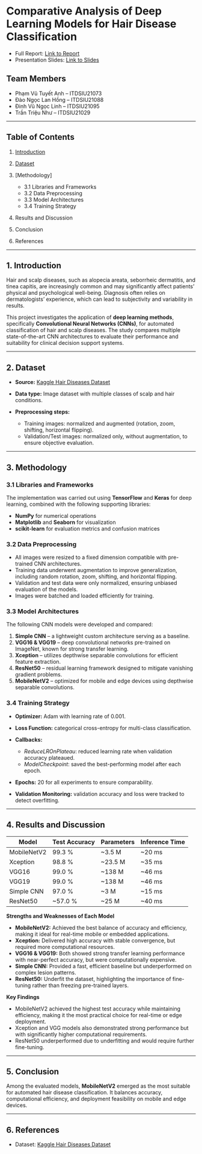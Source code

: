# Comparative Analysis of Deep Learning Models for Hair Disease Classification

* Full Report: [Link to Report](https://drive.google.com/file/d/1BK94x7O0K20E_iojgQNX3UT7UwvX2g9w/view?usp=sharing)
* Presentation Slides: [Link to Slides](https://drive.google.com/file/d/1pU2sXmkEnnnqHlxIZO-8QfwigfW_FP2L/view?usp=sharing)


## Team Members

* Phạm Vũ Tuyết Anh – ITDSIU21073
* Đào Ngọc Lan Hồng – ITDSIU21088
* Đinh Vũ Ngọc Linh – ITDSIU21095
* Trần Triệu Như – ITDSIU21029

---

## Table of Contents

1. [Introduction](#1-introduction)
2. [Dataset](#2-dataset)
3. [Methodology]

   * 3.1 Libraries and Frameworks
   * 3.2 Data Preprocessing
   * 3.3 Model Architectures
   * 3.4 Training Strategy
4. Results and Discussion
5. Conclusion
6. References
---

## 1. Introduction

Hair and scalp diseases, such as alopecia areata, seborrheic dermatitis, and tinea capitis, are increasingly common and may significantly affect patients’ physical and psychological well-being. Diagnosis often relies on dermatologists’ experience, which can lead to subjectivity and variability in results.

This project investigates the application of **deep learning methods**, specifically **Convolutional Neural Networks (CNNs)**, for automated classification of hair and scalp diseases. The study compares multiple state-of-the-art CNN architectures to evaluate their performance and suitability for clinical decision support systems.

---

## 2. Dataset

* **Source:** [Kaggle Hair Diseases Dataset](https://www.kaggle.com/datasets/sundarannamalai/hair-diseases/data)
* **Data type:** Image dataset with multiple classes of scalp and hair conditions.
* **Preprocessing steps:**

  * Training images: normalized and augmented (rotation, zoom, shifting, horizontal flipping).
  * Validation/Test images: normalized only, without augmentation, to ensure objective evaluation.

---

## 3. Methodology

### 3.1 Libraries and Frameworks

The implementation was carried out using **TensorFlow** and **Keras** for deep learning, combined with the following supporting libraries:

* **NumPy** for numerical operations
* **Matplotlib** and **Seaborn** for visualization
* **scikit-learn** for evaluation metrics and confusion matrices

### 3.2 Data Preprocessing

* All images were resized to a fixed dimension compatible with pre-trained CNN architectures.
* Training data underwent augmentation to improve generalization, including random rotation, zoom, shifting, and horizontal flipping.
* Validation and test data were only normalized, ensuring unbiased evaluation of the models.
* Images were batched and loaded efficiently for training.

### 3.3 Model Architectures

The following CNN models were developed and compared:

1. **Simple CNN** – a lightweight custom architecture serving as a baseline.
2. **VGG16 & VGG19** – deep convolutional networks pre-trained on ImageNet, known for strong transfer learning.
3. **Xception** – utilizes depthwise separable convolutions for efficient feature extraction.
4. **ResNet50** – residual learning framework designed to mitigate vanishing gradient problems.
5. **MobileNetV2** – optimized for mobile and edge devices using depthwise separable convolutions.

### 3.4 Training Strategy

* **Optimizer:** Adam with learning rate of 0.001.
* **Loss Function:** categorical cross-entropy for multi-class classification.
* **Callbacks:**

  * *ReduceLROnPlateau*: reduced learning rate when validation accuracy plateaued.
  * *ModelCheckpoint*: saved the best-performing model after each epoch.
* **Epochs:** 20 for all experiments to ensure comparability.
* **Validation Monitoring:** validation accuracy and loss were tracked to detect overfitting.
---
## 4. Results and Discussion

| Model       | Test Accuracy | Parameters | Inference Time |
| ----------- | ------------- | ---------- | -------------- | 
| MobileNetV2 | 99.3 %        | \~3.5 M    | \~20 ms        | 
| Xception    | 98.8 %        | \~23.5 M   | \~35 ms        | 
| VGG16       | 99.0 %        | \~138 M    | \~46 ms        | 
| VGG19       | 99.0 %        | \~138 M    | \~46 ms        | 
| Simple CNN  | 97.0 %        | \~3 M      | \~15 ms        | 
| ResNet50    | \~57.0 %      | \~25 M     | \~40 ms        |

**Strengths and Weaknesses of Each Model**

* **MobileNetV2:** Achieved the best balance of accuracy and efficiency, making it ideal for real-time mobile or embedded applications.
* **Xception:** Delivered high accuracy with stable convergence, but required more computational resources.
* **VGG16 & VGG19:** Both showed strong transfer learning performance with near-perfect accuracy, but were computationally expensive.
* **Simple CNN:** Provided a fast, efficient baseline but underperformed on complex lesion patterns.
* **ResNet50:** Underfit the dataset, highlighting the importance of fine-tuning rather than freezing pre-trained layers.

**Key Findings**

* MobileNetV2 achieved the highest test accuracy while maintaining efficiency, making it the most practical choice for real-time or edge deployment.
* Xception and VGG models also demonstrated strong performance but with significantly higher computational requirements.
* ResNet50 underperformed due to underfitting and would require further fine-tuning.

---

## 5. Conclusion

Among the evaluated models, **MobileNetV2** emerged as the most suitable for automated hair disease classification. It balances accuracy, computational efficiency, and deployment feasibility on mobile and edge devices.

---

## 6. References

* Dataset: [Kaggle Hair Diseases Dataset](https://www.kaggle.com/datasets/sundarannamalai/hair-diseases/data)

